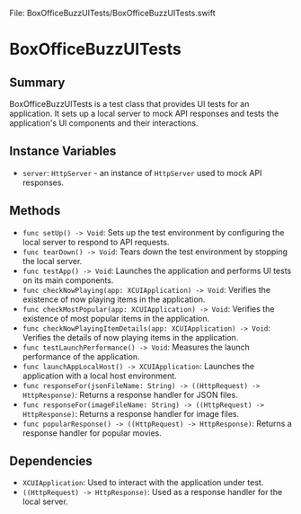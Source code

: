 File: BoxOfficeBuzzUITests/BoxOfficeBuzzUITests.swift

# BoxOfficeBuzzUITests
## Summary
BoxOfficeBuzzUITests is a test class that provides UI tests for an application. It sets up a local server to mock API responses and tests the application's UI components and their interactions.

## Instance Variables
- `server`: `HttpServer` - an instance of `HttpServer` used to mock API responses.

## Methods
- `func setUp() -> Void`: Sets up the test environment by configuring the local server to respond to API requests.
- `func tearDown() -> Void`: Tears down the test environment by stopping the local server.
- `func testApp() -> Void`: Launches the application and performs UI tests on its main components.
- `func checkNowPlaying(app: XCUIApplication) -> Void`: Verifies the existence of now playing items in the application.
- `func checkMostPopular(app: XCUIApplication) -> Void`: Verifies the existence of most popular items in the application.
- `func checkNowPlayingItemDetails(app: XCUIApplication) -> Void`: Verifies the details of now playing items in the application.
- `func testLaunchPerformance() -> Void`: Measures the launch performance of the application.
- `func launchAppLocalHost() -> XCUIApplication`: Launches the application with a local host environment.
- `func responseFor(jsonFileName: String) -> ((HttpRequest) -> HttpResponse)`: Returns a response handler for JSON files.
- `func responseFor(imageFileName: String) -> ((HttpRequest) -> HttpResponse)`: Returns a response handler for image files.
- `func popularResponse() -> ((HttpRequest) -> HttpResponse)`: Returns a response handler for popular movies.

## Dependencies
- `XCUIApplication`: Used to interact with the application under test.
- `((HttpRequest) -> HttpResponse)`: Used as a response handler for the local server.

